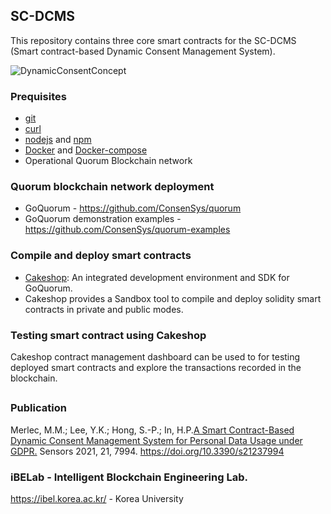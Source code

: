 ## SC-DCMS

This repository contains three core smart contracts for the SC-DCMS (Smart contract-based Dynamic Consent Management System).

![DynamicConsentConcept](https://www.mdpi.com/sensors/sensors-21-07994/article_deploy/html/images/sensors-21-07994-g001.png)

### Prequisites
- [git](https://git-scm.com/downloads)
- [curl](https://curl.se/download.html)
- [nodejs](https://nodejs.org/en/download/) and [npm](https://www.npmjs.com/package/npm)
- [Docker](https://www.docker.com/products/docker-desktop/) and [Docker-compose](https://docs.docker.com/compose/install/)
- Operational Quorum Blockchain network

### Quorum blockchain network deployment
- GoQuorum - https://github.com/ConsenSys/quorum
- GoQuorum demonstration examples - https://github.com/ConsenSys/quorum-examples

### Compile and deploy smart contracts
- [Cakeshop](https://docs.goquorum.consensys.net/en/stable/HowTo/GetStarted/Cakeshop/): An integrated development environment and SDK for GoQuorum.
- Cakeshop provides a Sandbox tool to compile and deploy solidity smart contracts in private and public modes.

### Testing smart contract using Cakeshop
Cakeshop contract management dashboard can be used to for testing deployed smart contracts and explore the transactions recorded in the blockchain.

##
### Publication
Merlec, M.M.; Lee, Y.K.; Hong, S.-P.; In, H.P.[A Smart Contract-Based Dynamic Consent Management System for Personal Data Usage under GDPR.](https://doi.org/10.3390/s21237994) Sensors 2021, 21, 7994. https://doi.org/10.3390/s21237994

### iBELab - Intelligent Blockchain Engineering Lab.    
https://ibel.korea.ac.kr/ - Korea University  



